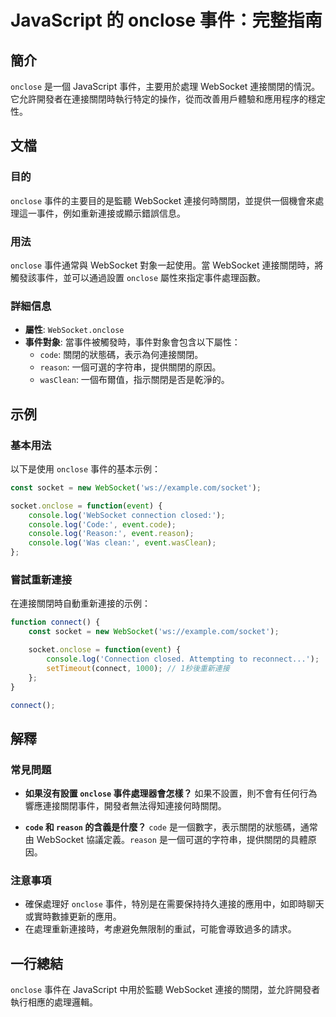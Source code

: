<!--
Meta Description: # JavaScript 的 onclose 事件：完整指南 ## 簡介 `onclose` 是一個 JavaScript 事件，主要用於處理 WebSocket 連接關閉的情況。它允許開發者在連接關閉時執行特定的操作，從而改善用戶體驗和應用程序的穩定性。 ## 文檔 ### 目的 `onclose...
Meta Keywords: onclose, websocket, socket, javascript, code
-->

# JavaScript 的 onclose 事件：完整指南

## 簡介
`onclose` 是一個 JavaScript 事件，主要用於處理 WebSocket 連接關閉的情況。它允許開發者在連接關閉時執行特定的操作，從而改善用戶體驗和應用程序的穩定性。

## 文檔
### 目的
`onclose` 事件的主要目的是監聽 WebSocket 連接何時關閉，並提供一個機會來處理這一事件，例如重新連接或顯示錯誤信息。

### 用法
`onclose` 事件通常與 WebSocket 對象一起使用。當 WebSocket 連接關閉時，將觸發該事件，並可以通過設置 `onclose` 屬性來指定事件處理函數。

### 詳細信息
- **屬性**: `WebSocket.onclose`
- **事件對象**: 當事件被觸發時，事件對象會包含以下屬性：
  - `code`: 關閉的狀態碼，表示為何連接關閉。
  - `reason`: 一個可選的字符串，提供關閉的原因。
  - `wasClean`: 一個布爾值，指示關閉是否是乾淨的。

## 示例
### 基本用法
以下是使用 `onclose` 事件的基本示例：

```javascript
const socket = new WebSocket('ws://example.com/socket');

socket.onclose = function(event) {
    console.log('WebSocket connection closed:');
    console.log('Code:', event.code);
    console.log('Reason:', event.reason);
    console.log('Was clean:', event.wasClean);
};
```

### 嘗試重新連接
在連接關閉時自動重新連接的示例：

```javascript
function connect() {
    const socket = new WebSocket('ws://example.com/socket');

    socket.onclose = function(event) {
        console.log('Connection closed. Attempting to reconnect...');
        setTimeout(connect, 1000); // 1秒後重新連接
    };
}

connect();
```

## 解釋
### 常見問題
- **如果沒有設置 `onclose` 事件處理器會怎樣？**
  如果不設置，則不會有任何行為響應連接關閉事件，開發者無法得知連接何時關閉。

- **`code` 和 `reason` 的含義是什麼？**
  `code` 是一個數字，表示關閉的狀態碼，通常由 WebSocket 協議定義。`reason` 是一個可選的字符串，提供關閉的具體原因。

### 注意事項
- 確保處理好 `onclose` 事件，特別是在需要保持持久連接的應用中，如即時聊天或實時數據更新的應用。
- 在處理重新連接時，考慮避免無限制的重試，可能會導致過多的請求。

## 一行總結
`onclose` 事件在 JavaScript 中用於監聽 WebSocket 連接的關閉，並允許開發者執行相應的處理邏輯。